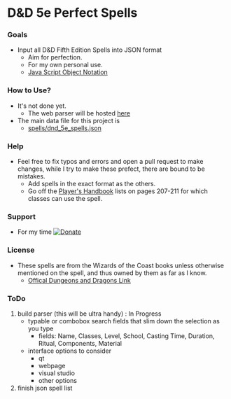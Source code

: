 # D&D 5e Perfect Spells

### Goals 

* Input all D&D Fifth Edition Spells into JSON format
    * Aim for perfection.
    * For my own personal use.
    * [Java Script Object Notation](https://www.w3schools.com/js/js_json_intro.asp)

### How to Use?

* It's not done yet.
    * The web parser will be hosted [here](https://bytePro17124.github.io/DnD_5e_Perfect_Spells)
* The main data file for this project is 
    * [spells/dnd_5e_spells.json](spells/dnd_5e_spells.json)

### Help

* Feel free to fix typos and errors and open a pull request to make changes, while I try to make these prefect, there are bound to be mistakes.
    * Add spells in the exact format as the others.
    * Go off the [Player's Handbook](http://dnd.wizards.com/products/tabletop-games/rpg-products/rpg_playershandbook) lists on pages 207-211 for which classes can use the spell. 

### Support

* For my time [![Donate](https://img.shields.io/badge/Donate-PayPal-green.svg)](https://www.paypal.com/cgi-bin/webscr?cmd=_s-xclick&hosted_button_id=45RLH5HDMQZYC)

### License

* These spells are from the Wizards of the Coast books unless otherwise mentioned on the spell, and thus owned by them as far as I know.
    * [Offical Dungeons and Dragons Link](http://dnd.wizards.com/)
    
### ToDo

1. build parser (this will be ultra handy) : In Progress
   * typable or combobox search fields that slim down the selection as you type
        * fields: Name, Classes, Level, School, Casting Time, Duration, Ritual, Components, Material
   * interface options to consider
        * qt
        * webpage
        * visual studio
        * other options
2. finish json spell list

        
        

